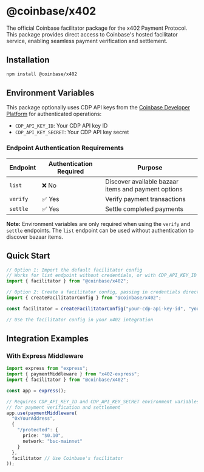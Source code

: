 # @coinbase/x402

The official Coinbase facilitator package for the x402 Payment Protocol. This package provides direct access to Coinbase's hosted facilitator service, enabling seamless payment verification and settlement.

## Installation

```bash
npm install @coinbase/x402
```

## Environment Variables

This package optionally uses CDP API keys from the [Coinbase Developer Platform](https://www.coinbase.com/developer-platform) for authenticated operations:

- `CDP_API_KEY_ID`: Your CDP API key ID
- `CDP_API_KEY_SECRET`: Your CDP API key secret

### Endpoint Authentication Requirements

| Endpoint | Authentication Required | Purpose |
|----------|------------------------|---------|
| `list` | ❌ No | Discover available bazaar items and payment options |
| `verify` | ✅ Yes | Verify payment transactions |
| `settle` | ✅ Yes | Settle completed payments |

**Note:** Environment variables are only required when using the `verify` and `settle` endpoints. The `list` endpoint can be used without authentication to discover bazaar items.

## Quick Start

```typescript
// Option 1: Import the default facilitator config
// Works for list endpoint without credentials, or with CDP_API_KEY_ID and CDP_API_KEY_SECRET environment variables for verify/settle
import { facilitator } from "@coinbase/x402";

// Option 2: Create a facilitator config, passing in credentials directly
import { createFacilitatorConfig } from "@coinbase/x402";

const facilitator = createFacilitatorConfig("your-cdp-api-key-id", "your-cdp-api-key-secret"); // Pass in directly from preferred secret management

// Use the facilitator config in your x402 integration
```

## Integration Examples

### With Express Middleware

```typescript
import express from "express";
import { paymentMiddleware } from "x402-express";
import { facilitator } from "@coinbase/x402";

const app = express();

// Requires CDP_API_KEY_ID and CDP_API_KEY_SECRET environment variables
// for payment verification and settlement
app.use(paymentMiddleware(
  "0xYourAddress",
  {
    "/protected": {
      price: "$0.10",
      network: "bsc-mainnet"
    }
  },
  facilitator // Use Coinbase's facilitator
));
```

